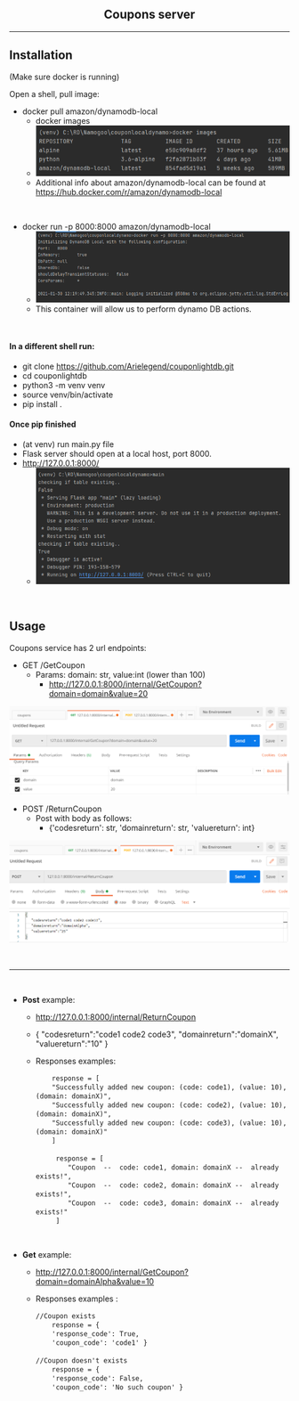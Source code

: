 <h2 align="center">
Coupons server
</h2>

*** 

## Installation

<p>(Make sure docker is running)</p>
<p>Open a shell, pull  image:</p>

* docker pull amazon/dynamodb-local 
  * docker images
  * ![Alt text](utils/images/screenshot_1.png?raw=true "Title")
  * Additional info about amazon/dynamodb-local can be found at https://hub.docker.com/r/amazon/dynamodb-local 

<br>

* docker run -p 8000:8000 amazon/dynamodb-local
  * ![Alt text](utils/images/screenshot_2.png?raw=true "Title")
  * This container will allow us to perform dynamo DB actions.

<br>

#### In a different shell run: 

* git clone https://github.com/Arielegend/couponlightdb.git
* cd couponlightdb
* python3 -m venv venv
* source venv/bin/activate
* pip install .


#### Once pip finished

* (at venv) run main.py file
* Flask server should open at a local host, port 8000. 
* http://127.0.0.1:8000/
  * ![Alt text](utils/images/running_8000.png?raw=true "Title")


<br >

## Usage
Coupons service has 2 url endpoints:
* GET /GetCoupon 
  * Params: domain: str, value:int (lower than 100)
    * http://127.0.0.1:8000/internal/GetCoupon?domain=domain&value=20

![Alt text](utils/images/postman_get.png?raw=true "Title")


* POST /ReturnCoupon
  * Post with body as follows:
    * {'codesreturn': str, 'domainreturn': str, 'valuereturn': int}

![Alt text](utils/images/postman_post.png?raw=true "Title")


<br> 

***

<br> 


* <b>Post</b> example:
  * http://127.0.0.1:8000/internal/ReturnCoupon
  * {
   "codesreturn":"code1 code2 code3",
   "domainreturn":"domainX",
   "valuereturn":"10" 
    }
  * Responses examples:
    
            response = [
            "Successfully added new coupon: (code: code1), (value: 10), (domain: domainX)",
            "Successfully added new coupon: (code: code2), (value: 10), (domain: domainX)",
            "Successfully added new coupon: (code: code3), (value: 10), (domain: domainX)"
            ]
    
             response = [
                "Coupon  --  code: code1, domain: domainX --  already exists!",
                "Coupon  --  code: code2, domain: domainX --  already exists!",
                "Coupon  --  code: code3, domain: domainX --  already exists!"
             ]

<br >

* <b>Get</b> example:
  * http://127.0.0.1:8000/internal/GetCoupon?domain=domainAlpha&value=10
  * Responses examples :
    
        //Coupon exists 
            response = {
            'response_code': True,
            'coupon_code': 'code1' }
    
        //Coupon doesn't exists 
            response = {
            'response_code': False,
            'coupon_code': 'No such coupon' }

<br > 

